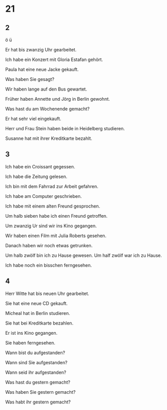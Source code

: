 # 21

## 2

ö ü

Er hat bis zwanzig Uhr gearbeitet.

Ich habe ein Konzert mit Gloria Estafan gehört.

Paula hat eine neue Jacke gekauft.

Was haben Sie gesagt?

Wir haben lange auf den Bus gewartet.

Früher haben Annette und Jörg in Berlin gewohnt.

Was hast du am Wochenende gemacht?

Er hat sehr viel eingekauft.

Herr und Frau Stein haben beide in Heidelberg studieren.

Susanne hat mit ihrer Kreditkarte bezahlt.

## 3

Ich habe ein Croissant gegessen.

Ich habe die Zeitung gelesen.

Ich bin mit dem Fahrrad zur Arbeit gefahren.

Ich habe am Computer geschrieben.

Ich habe mit einem alten Freund gesprochen.

Um halb sieben habe ich einen Freund getroffen.

Um zwanzig Ur sind wir ins Kino gegangen.

Wir haben einen Film mit Julia Roberts gesehen.

Danach haben wir noch etwas getrunken.

Um halb zwölf bin ich zu Hause gewesen. Um half zwölf war ich zu Hause.

Ich habe noch ein bisschen ferngesehen.

## 4

Herr Witte hat bis neuen Uhr gearbeitet.

Sie hat eine neue CD gekauft.

Micheal hat in Berlin studieren.

Sie hat bei Kreditkarte bezahlen.

Er ist ins Kino gegangen.

Sie haben ferngesehen.

Wann bist du aufgestanden?

Wann sind Sie aufgestanden?

Wann seid ihr aufgestanden?

Was hast du gestern gemacht?

Was haben Sie gestern gemacht?

Was habt ihr gestern gemacht?
